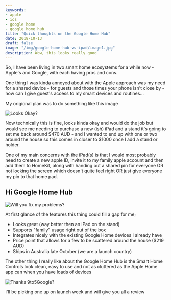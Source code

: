 ```yaml
---
keywords:
- apple
- ios
- google home
- google home hub
title: "Quick thoughts on the Google Home Hub"
date: 2018-10-13
draft: false
image: "/img/google-home-hub-vs-ipad/image1.jpg"
description: Wow, this looks really good
---
```


So, I have been living in two smart home ecosystems for a while now - Apple's and Google, with each having pros and cons.

One thing I was kinda annoyed about with the Apple approach was my need for a shared device - for guests and those times your phone isn't close by - how can I give guest's access to my smart devices and routines...

My origional plan was to do something like this image

![Looks Okay?](/img/google-home-hub-vs-ipad/image5.jpg)

Now technically this is fine, looks kinda okay and would do the job but would see me needing to purchase a new (ish) iPad and a stand it's going to set me back around $470 AUD - and I wanted to end up with one or two around the house so this comes in closer to $1000 once I add a stand or holder.

One of my main concerns with the iPad(s) is that I would most probably need to create a new apple ID, invite it to my family apple account and then add them to HomeKit, along with handing out a shared pin for everyone OR not locking the screen which doesn't quite feel right OR just give everyone my pin to that home pad.

## Hi Google Home Hub

![Will you fix my problems?](/img/google-home-hub-vs-ipad/image2.jpg)

At first glance of the features this thing could fill a gap for me;

* Looks great (way better then an iPad on the stand)
* Supports "family" usage right out of the box
* Integrates nicely with the existing Google Home devices I already have
* Price point that allows for a few to be scattered around the house ($219 AUD)
* Ships in Australia late October (we are a launch country)

The other thing I really like about the Google Home Hub is the Smart Home Controls look clean, easy to use and not as cluttered as the Apple Home app can when you have loads of devices

![Thanks 9to5Google?](/img/google-home-hub-vs-ipad/image4.jpg)

I'll be picking one up on launch week and will give you all a review

